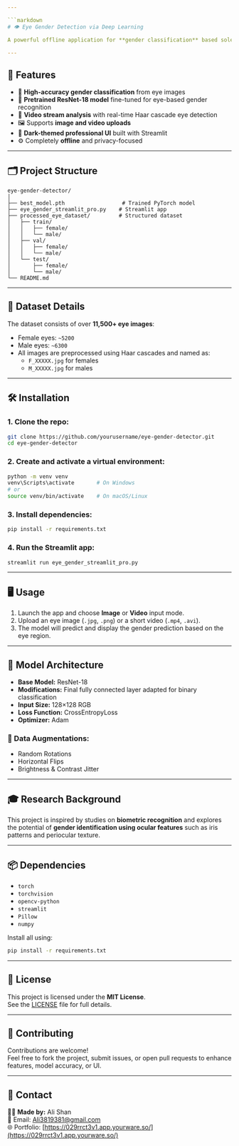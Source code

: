 ```yaml
---

```markdown
# 👁️ Eye Gender Detection via Deep Learning

A powerful offline application for **gender classification** based solely on **eye patterns** from images and videos. Leveraging the capabilities of deep learning, PyTorch, and Streamlit, this system can predict whether an eye belongs to a male or female.

---
```


## 🚀 Features

- 🎯 **High-accuracy gender classification** from eye images  
- 🧠 **Pretrained ResNet-18 model** fine-tuned for eye-based gender recognition  
- 🎥 **Video stream analysis** with real-time Haar cascade eye detection  
- 🖼️ Supports **image and video uploads**  
- 🧩 **Dark-themed professional UI** built with Streamlit  
- ⚙️ Completely **offline** and privacy-focused  

---

## 🗂️ Project Structure

```
eye-gender-detector/
│
├── best_model.pth                  # Trained PyTorch model
├── eye_gender_streamlit_pro.py    # Streamlit app
├── processed_eye_dataset/         # Structured dataset
│   ├── train/
│   │   ├── female/
│   │   └── male/
│   ├── val/
│   │   ├── female/
│   │   └── male/
│   └── test/
│       ├── female/
│       └── male/
└── README.md
```

---

## 🧪 Dataset Details

The dataset consists of over **11,500+ eye images**:
- Female eyes: `~5200`
- Male eyes: `~6300`
- All images are preprocessed using Haar cascades and named as:
  - `F_XXXXX.jpg` for females
  - `M_XXXXX.jpg` for males

---

## 🛠️ Installation

### 1. Clone the repo:
```bash
git clone https://github.com/yourusername/eye-gender-detector.git
cd eye-gender-detector
```

### 2. Create and activate a virtual environment:
```bash
python -m venv venv
venv\Scripts\activate       # On Windows
# or
source venv/bin/activate    # On macOS/Linux
```

### 3. Install dependencies:
```bash
pip install -r requirements.txt
```

### 4. Run the Streamlit app:
```bash
streamlit run eye_gender_streamlit_pro.py
```

---

## 🖥️ Usage

1. Launch the app and choose **Image** or **Video** input mode.  
2. Upload an eye image (`.jpg`, `.png`) or a short video (`.mp4`, `.avi`).  
3. The model will predict and display the gender prediction based on the eye region.  

---

## 🧠 Model Architecture

- **Base Model:** ResNet-18  
- **Modifications:** Final fully connected layer adapted for binary classification  
- **Input Size:** 128×128 RGB  
- **Loss Function:** CrossEntropyLoss  
- **Optimizer:** Adam  

### 🔁 Data Augmentations:
- Random Rotations  
- Horizontal Flips  
- Brightness & Contrast Jitter  

---

## 🎓 Research Background

This project is inspired by studies on **biometric recognition** and explores the potential of **gender identification using ocular features** such as iris patterns and periocular texture.  

---

## 📦 Dependencies

- `torch`  
- `torchvision`  
- `opencv-python`  
- `streamlit`  
- `Pillow`  
- `numpy`  

Install all using:

```bash
pip install -r requirements.txt
```

---

## 📄 License

This project is licensed under the **MIT License**.  
See the [LICENSE](LICENSE) file for full details.

---

## 🤝 Contributing

Contributions are welcome!  
Feel free to fork the project, submit issues, or open pull requests to enhance features, model accuracy, or UI.

---

## 🔗 Contact

👨‍💻 **Made by:** Ali Shan  
📧 Email: [Ali3819381@gmail.com](mailto:Ali3819381@gmail.com)  
🌐 Portfolio: [https://029rrct3v1.app.yourware.so/](https://029rrct3v1.app.yourware.so/)


